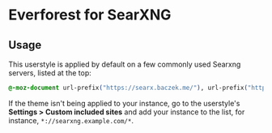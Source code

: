 # Everforest for SearXNG

## Usage
This userstyle is applied by default on a few commonly used Searxng servers, listed at the top:
```css
@-moz-document url-prefix("https://searx.baczek.me/"), url-prefix("https://searx.be/") {
```
If the theme isn't being applied to your instance, go to the userstyle's **Settings > Custom included sites** and add your instance to the list, for instance, `*://searxng.example.com/*`.
